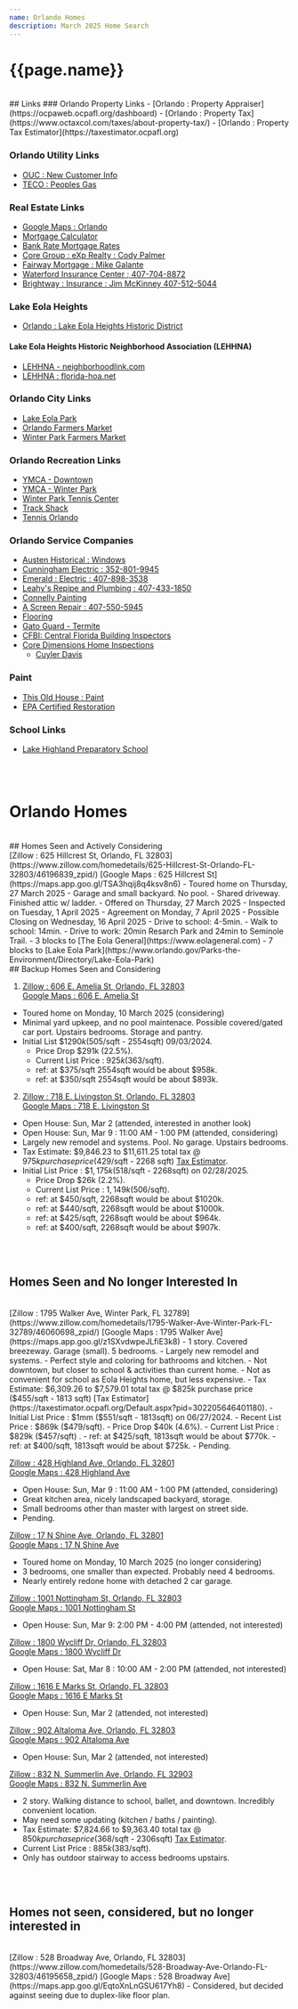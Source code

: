 ```yaml
---
name: Orlando Homes
description: March 2025 Home Search
---
```

<h1>{{page.name}}</h1>

<br/>
## Links  
### Orlando Property Links
- [Orlando : Property Appraiser](https://ocpaweb.ocpafl.org/dashboard)  
- [Orlando : Property Tax](https://www.octaxcol.com/taxes/about-property-tax/)  
- [Orlando : Property Tax Estimator](https://taxestimator.ocpafl.org)
  
### Orlando Utility Links
- [OUC : New Customer Info](https://www.ouc.com/customer-support/for-new-customers)
- [TECO : Peoples Gas](https://www.tecoenergy.com/)
  
### Real Estate Links
- [Google Maps : Orlando](https://maps.app.goo.gl/HE5m7VRoqEZAF3Y19)  
- [Mortgage Calculator](http://www.mortgagecalculator.org)  
- [Bank Rate Mortgage Rates](http://bankrate.com/mortgage-rates/)  
- [Core Group : eXp Realty : Cody Palmer](https://www.thecoregroupfl.com/team/cody-palmer)  
- [Fairway Mortgage : Mike Galante](https://www.fairway.com/lo/michael-galante-2150802)
- [Waterford Insurance Center ; 407-704-8872](http://www.waterfordinsurancecenter.com/)
- [Brightway : Insurance : Jim McKinney 407-512-5044](https://www.brightway.com/)

### Lake Eola Heights
- [Orlando : Lake Eola Heights Historic District](https://www.orlando.gov/Our-Government/History/Historic-Preservation-Districts#section-5)  
#### Lake Eola Heights Historic Neighborhood Association (LEHHNA)
- [LEHHNA - neighborhoodlink.com](http://www.neighborhoodlink.com/Lake_Eola_Heights_Historic)  
- [LEHHNA : florida-hoa.net](https://florida-hoa.net/fhhoa_list.php?mastertable=fhtitle&masterkey1=N08000002372)  

### Orlando City Links
- [Lake Eola Park](https://www.orlando.gov/Parks-the-Environment/Directory/Lake-Eola-Park)
- [Orlando Farmers Market](https://www.orlandofarmersmarket.com)
- [Winter Park Farmers Market](https://cityofwinterpark.org/departments/parks-recreation/farmers-market/)
  
### Orlando Recreation Links
- [YMCA - Downtown](https://ymcacf.org/locations/downtown/)  
- [YMCA - Winter Park](https://ymcacf.org/locations/winterpark/)  
- [Winter Park Tennis Center](https://cityofwinterpark.org/departments/parks-recreation/tennis-center/)
- [Track Shack](https://www.trackshack.com)  
- [Tennis Orlando](http://www.tennis-orlando.com)  
  
### Orlando Service Companies
- [Austen Historical : Windows](https://austinhistorical.com/)
- [Cunningham Electric : 352-801-9945]([http://www.tennis-orlando.com](https://www.cunninghamelectricwy.com/))  
- [Emerald : Electric : 407-898-3538](https://www.emeraldplumbing.net) 
- [Leahy's Repipe and Plumbing : 407-433-1850  ](http://www.tennis-orlando.com)
- [Connelly Painting](https://connellypainting.com/)
- [A Screen Repair : 407-550-5945](https://ascreenrepairinc.com/)
- [Flooring](http://www.tennis-orlando.com)  
- [Gato Guard - Termite](https://gatoguard.com/)  
- [CFBI: Central Florida Building Inspectors](https://cfbinspect.com/)  
- [Core Dimensions Home Inspections](https://calendly.com/homeinspection)
  - [Cuyler Davis](https://www.linkedin.com/in/cuyler-davis-a3914924/)

### Paint
- [This Old House : Paint](https://www.thisoldhouse.com/winchester-house/21014958/how-to-strip-years-of-paint-off-a-house)
- [EPA Certified Restoration](https://cdxapps.epa.gov/ocspp-oppt-lead/firm-location-search/distance)

### School Links
- [Lake Highland Preparatory School](https://www.lhps.org/)
<br/>
<br/>
  
# Orlando Homes 

<br/>  
## Homes Seen and Actively Considering  
<br/>
[Zillow : 625 Hillcrest St, Orlando, FL 32803](https://www.zillow.com/homedetails/625-Hillcrest-St-Orlando-FL-32803/46196839_zpid/)  
[Google Maps : 625 Hillcrest St](https://maps.app.goo.gl/TSA3hqij8q4ksv8n6)  
- Toured home on Thursday, 27 March 2025
  - Garage and small backyard. No pool.
  - Shared driveway. Finished attic w/ ladder.  
- Offered on Thursday, 27 March 2025  
- Inspected on Tuesday, 1 April 2025  
- Agreement on Monday, 7 April 2025  
- Possible Closing on Wednesday, 16 April 2025  
   - Drive to school: 4-5min.  
   - Walk to school: 14min.
   - Drive to work: 20min Resarch Park and 24min to Seminole Trail.
   - 3 blocks to [The Eola General](https://www.eolageneral.com)
   - 7 blocks to [Lake Eola Park](https://www.orlando.gov/Parks-the-Environment/Directory/Lake-Eola-Park)  

<br/>  
## Backup Homes Seen and Considering  
<br/>

1. [Zillow : 606 E. Amelia St, Orlando, FL 32803](https://www.zillow.com/homedetails/606-E-Amelia-St-Orlando-FL-32803/46196548_zpid/)  
[Google Maps : 606 E. Amelia St](https://maps.app.goo.gl/ZbtgTWteA86mKDyv9)  
- Toured home on Monday, 10 March 2025 (considering)
- Minimal yard upkeep, and no pool maintenace. Possible covered/gated car port. Upstairs bedrooms. Storage and pantry.
- Initial List $$1290k ($505/sqft - 2554sqft) 09/03/2024.
  - Price Drop $291k (22.5%).
  - Current List Price : $925k ($363/sqft).
  - ref: at $375/sqft 2554sqft would be about $958k.
  - ref: at $350/sqft 2554sqft would be about $893k.
  
2. [Zillow : 718 E. Livingston St, Orlando, FL 32803](https://www.zillow.com/homedetails/718-E-Livingston-St-Orlando-FL-32803/46196060_zpid/)  
[Google Maps : 718 E. Livingston St](https://maps.app.goo.gl/1M5fkfZQud98v64D9)  
- Open House: Sun, Mar 2 (attended, interested in another look) 
- Open House: Sun, Mar 9 : 11:00 AM - 1:00 PM  (attended, considering)
- Largely new remodel and systems. Pool. No garage. Upstairs bedrooms.
- Tax Estimate: $9,846.23 to $11,611.25 total tax @ $975k purchase price ($429/sqft - 2268 sqft) [Tax Estimator](https://taxestimator.ocpafl.org/Default.aspx?PID=292225250804050).
- Initial List Price : $$1,175k ($518/sqft - 2268sqft) on 02/28/2025.
  - Price Drop $26k (2.2%).
  - Current List Price : $1,149k ($506/sqft).
  - ref: at $450/sqft, 2268sqft would be about $1020k.
  - ref: at $440/sqft, 2268sqft would be about $1000k.
  - ref: at $425/sqft, 2268sqft would be about $964k.
  - ref: at $400/sqft, 2268sqft would be about $907k.

<br/><br/>
  
## Homes Seen and No longer Interested In  
<br/>  
[Zillow : 1795 Walker Ave, Winter Park, FL 32789](https://www.zillow.com/homedetails/1795-Walker-Ave-Winter-Park-FL-32789/46060698_zpid/)  
[Google Maps : 1795 Walker Ave](https://maps.app.goo.gl/z1SXvdwpeJLfiE3k8)
- 1 story. Covered breezeway. Garage (small). 5 bedrooms.
- Largely new remodel and systems.
- Perfect style and coloring for bathrooms and kitchen.  
- Not downtown, but closer to school & activities than current home.
- Not as convenient for school as Eola Heights home, but less expensive.
- Tax Estimate: $6,309.26 to $7,579.01 total tax @ $825k purchase price ($455/sqft - 1813 sqft) [Tax Estimator](https://taxestimator.ocpafl.org/Default.aspx?pid=302205646401180).
- Initial List Price : $1mm ($551/sqft - 1813sqft) on 06/27/2024.
  - Recent List Price : $869k ($479/sqft).
  - Price Drop $40k (4.6%).
  - Current List Price : $829k ($457/sqft) .
  - ref: at $425/sqft, 1813sqft would be about $770k.
  - ref: at $400/sqft, 1813sqft would be about $725k.
- Pending.

[Zillow : 428 Highland Ave, Orlando, FL 32801](https://www.zillow.com/homedetails/428-Highland-Ave-Orlando-FL-32801/46196537_zpid/)  
[Google Maps : 428 Highland Ave](https://maps.app.goo.gl/kVe9x2GHeBMR1PpdA)  
- Open House: Sun, Mar 9 : 11:00 AM - 1:00 PM  (attended, considering)
- Great kitchen area, nicely landscaped backyard, storage.
- Small bedrooms other than master with largest on street side.
- Pending.
  
[Zillow : 17 N Shine Ave, Orlando, FL 32801](https://www.zillow.com/homedetails/17-N-Shine-Ave-Orlando-FL-32801/46196313_zpid/)  
[Google Maps : 17 N Shine Ave](https://maps.app.goo.gl/cXAV2YYcyswD1e5F9)  
- Toured home on Monday, 10 March 2025 (no longer considering)
- 3 bedrooms, one smaller than expected. Probably need 4 bedrooms. 
- Nearly entirely redone home with detached 2 car garage. 

[Zillow : 1001 Nottingham St, Orlando, FL 32803](https://www.zillow.com/homedetails/1001-Nottingham-St-Orlando-FL-32803/46109138_zpid/)  
[Google Maps : 1001 Nottingham St](https://maps.app.goo.gl/VdRJXfs4iMVmSe4KA)  
- Open House: Sun, Mar 9: 2:00 PM - 4:00 PM  (attended, not interested)

[Zillow : 1800 Wycliff Dr, Orlando, FL 32803](https://www.zillow.com/homedetails/1800-Wycliff-Dr-Orlando-FL-32803/46116707_zpid/)  
[Google Maps : 1800 Wycliff Dr](https://maps.app.goo.gl/THyMBLa7FrTf2pvV8)  
- Open House: Sat, Mar 8 : 10:00 AM - 2:00 PM (attended, not interested) 
  
[Zillow : 1616 E Marks St, Orlando, FL 32803](https://www.zillow.com/homedetails/1616-E-Marks-St-Orlando-FL-32803/46156351_zpid/)  
[Google Maps : 1616 E Marks St](https://maps.app.goo.gl/3Yrb5RRcEpwUqGmj7)  
- Open House: Sun, Mar 2 (attended, not interested)
  
[Zillow : 902 Altaloma Ave, Orlando, FL 32803](https://www.zillow.com/homedetails/902-Altaloma-Ave-Orlando-FL-32803/440582389_zpid/)  
[Google Maps : 902 Altaloma Ave](https://maps.app.goo.gl/T7evdLpvofnTtw1V7)  
- Open House: Sun, Mar 2 (attended, not interested)

 [Zillow : 832 N. Summerlin Ave, Orlando, FL 32903](https://www.zillow.com/homedetails/832-N-Summerlin-Ave-Orlando-FL-32803/46189052_zpid/)  
[Google Maps : 832 N. Summerlin Ave](https://maps.app.goo.gl/D8y7NrJknRPE2GX58)
- 2 story. Walking distance to school, ballet, and downtown. Incredibly convenient location.  
- May need some updating (kitchen / baths / painting).
- Tax Estimate: $7,824.66 to $9,363.40 total tax @ $850k purchase price ($368/sqft - 2306sqft) [Tax Estimator](https://taxestimator.ocpafl.org/Default.aspx?pid=292224908000621).
- Current List Price : $885k ($383/sqft).
- Only has outdoor stairway to access bedrooms upstairs.

<br/><br/>
  
## Homes not seen, considered, but no longer interested in  
<br/>
[Zillow : 528 Broadway Ave, Orlando, FL 32803](https://www.zillow.com/homedetails/528-Broadway-Ave-Orlando-FL-32803/46195658_zpid/)  
[Google Maps : 528 Broadway Ave](https://maps.app.goo.gl/EqtoXnLnGSU617Yh8)
- Considered, but decided against seeing due to duplex-like floor plan. 
